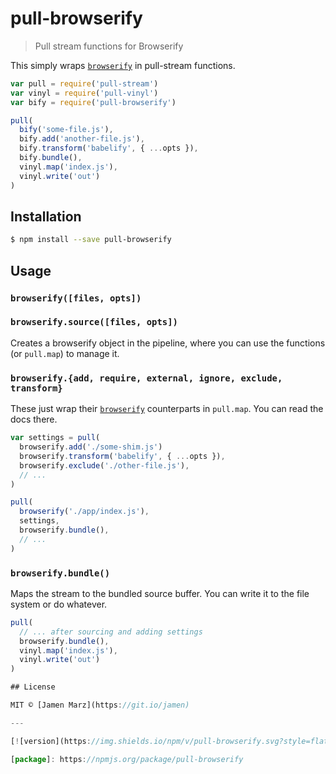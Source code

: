 # pull-browserify

> Pull stream functions for Browserify

This simply wraps [`browserify`](https://npmjs.com/browserify) in pull-stream functions.

```js
var pull = require('pull-stream')
var vinyl = require('pull-vinyl')
var bify = require('pull-browserify')

pull(
  bify('some-file.js'),
  bify.add('another-file.js'),
  bify.transform('babelify', { ...opts }),
  bify.bundle(),
  vinyl.map('index.js'),
  vinyl.write('out')
)
```

## Installation

```sh
$ npm install --save pull-browserify
```

## Usage

### `browserify([files, opts])`
### `browserify.source([files, opts])`

Creates a browserify object in the pipeline, where you can use the functions (or `pull.map`) to manage it.

### `browserify.{add, require, external, ignore, exclude, transform}`

These just wrap their [`browserify`](https://npmjs.com/browserify) counterparts in `pull.map`. You can read the docs there.

```js
var settings = pull(
  browserify.add('./some-shim.js')
  browserify.transform('babelify', { ...opts }),
  browserify.exclude('./other-file.js'),
  // ...
)

pull(
  browserify('./app/index.js'),
  settings,
  browserify.bundle(),
  // ...
)
```

### `browserify.bundle()`

Maps the stream to the bundled source buffer.  You can write it to the file system or do whatever.

```js
pull(
  // ... after sourcing and adding settings
  browserify.bundle(),
  vinyl.map('index.js'),
  vinyl.write('out')
)

## License

MIT © [Jamen Marz](https://git.io/jamen)

---

[![version](https://img.shields.io/npm/v/pull-browserify.svg?style=flat-square)][package] [![travis](https://img.shields.io/travis/jamen/pull-browserify.svg?style=flat-square)](https://travis-ci.org/jamen/pull-browserify) [![downloads](https://img.shields.io/npm/dt/pull-browserify.svg?style=flat-square)][package] [![license](https://img.shields.io/npm/l/pull-browserify.svg?style=flat-square)][package] [![support me](https://img.shields.io/badge/support%20me-paypal-green.svg?style=flat-square)](https://paypal.me/jamenmarz/5usd) [![follow](https://img.shields.io/github/followers/jamen.svg?style=social&label=Follow)](https://github.com/jamen)

[package]: https://npmjs.org/package/pull-browserify
